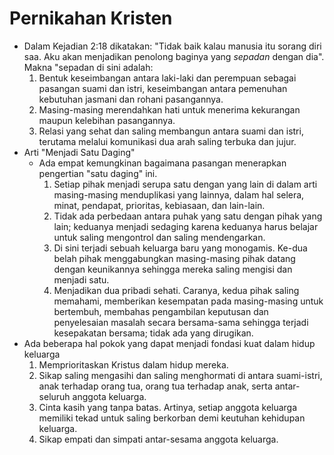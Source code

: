 # Pernikahan Kristen

- Dalam Kejadian 2:18 dikatakan: "Tidak baik kalau manusia itu sorang diri saa. Aku akan menjadikan penolong baginya yang *sepadan* dengan dia". Makna "sepadan di sini adalah:
    1. Bentuk keseimbangan antara laki-laki dan perempuan sebagai pasangan suami dan istri, keseimbangan antara pemenuhan kebutuhan jasmani dan rohani pasangannya.
    2. Masing-masing merendahkan hati untuk menerima kekurangan maupun kelebihan pasangannya.
    3. Relasi yang sehat dan saling membangun antara suami dan istri, terutama melalui komunikasi dua arah saling terbuka dan jujur.
- Arti "Menjadi Satu Daging"
    - Ada empat kemungkinan bagaimana pasangan menerapkan pengertian "satu daging" ini.
        1. Setiap pihak menjadi serupa satu dengan yang lain di dalam arti masing-masing menduplikasi yang lainnya, dalam hal selera, minat, pendapat, prioritas, kebiasaan, dan lain-lain.
        2. Tidak ada perbedaan antara puhak yang satu dengan pihak yang lain; keduanya menjadi sedaging karena keduanya harus belajar untuk saling mengontrol dan saling mendengarkan.
        3. Di sini terjadi sebuah keluarga baru yang monogamis. Ke-dua belah pihak menggabungkan masing-masing pihak datang dengan keunikannya sehingga mereka saling mengisi dan menjadi satu.
        4. Menjadikan dua pribadi sehati. Caranya, kedua pihak saling memahami, memberikan kesempatan pada masing-masing untuk bertembuh, membahas pengambilan keputusan dan penyelesaian masalah secara bersama-sama sehingga terjadi kesepakatan bersama; tidak ada yang dirugikan.
- Ada beberapa hal pokok yang dapat menjadi fondasi kuat dalam hidup keluarga
    1. Memprioritaskan Kristus dalam hidup mereka.
    2. Sikap saling mengasihi dan saling menghormati di antara suami-istri, anak terhadap orang tua, orang tua terhadap anak, serta antar-seluruh anggota keluarga.
    3. Cinta kasih yang tanpa batas. Artinya, setiap anggota keluarga memiliki tekad untuk saling berkorban demi keutuhan kehidupan keluarga.
    4. Sikap empati dan simpati antar-sesama anggota keluarga.